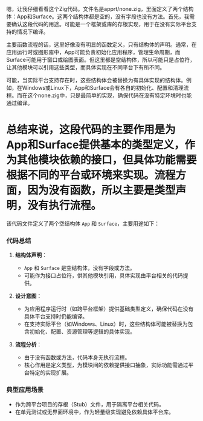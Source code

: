 嗯，让我仔细看看这个Zig代码。文件名是apprt/none.zig，里面定义了两个结构体：App和Surface。这两个结构体都是空的，没有字段也没有方法。首先，我需要确认这段代码的用途。可能是一个框架或库的存根实现，用于在没有实际平台支持的情况下编译。

主要函数流程的话，这里好像没有明显的函数定义，只有结构体的声明。通常，在应用运行时或图形库中，App可能负责初始化应用程序，管理生命周期，而Surface可能用于窗口或绘图表面。但这里都是空结构体，所以可能只是占位符，让其他模块可以引用这些类型，而具体实现在不同平台下有所不同。

可能，当实际平台支持存在时，这些结构体会被替换为有具体实现的结构体。例如，在Windows或Linux下，App和Surface会有各自的初始化、配置和清理流程。而在这个none.zig中，只是最简单的实现，确保代码在没有特定环境时也能通过编译。

总结来说，这段代码的主要作用是为App和Surface提供基本的类型定义，作为其他模块依赖的接口，但具体功能需要根据不同的平台或环境来实现。流程方面，因为没有函数，所以主要是类型声明，没有执行流程。
================================================
该代码文件定义了两个空结构体 `App` 和 `Surface`，主要用途如下：

### 代码总结
1. **结构体声明**：  
   - `App` 和 `Surface` 是空结构体，没有字段或方法。
   - 可能作为接口占位符，供其他模块引用，具体实现由平台相关的代码提供。

2. **设计意图**：  
   - 为应用程序运行时（如跨平台框架）提供基础类型定义，确保代码在没有具体平台支持时仍能编译。
   - 在支持实际平台（如Windows、Linux）时，这些结构体可能被替换为包含初始化、配置、资源管理等逻辑的具体实现。

3. **流程分析**：  
   - 由于没有函数或方法，代码本身无执行流程。
   - 核心作用是定义类型，为模块间的依赖提供接口抽象，实际功能需通过平台特定的实现扩展。

### 典型应用场景
- 作为跨平台项目的存根（Stub）文件，用于隔离平台相关代码。
- 在单元测试或无界面环境中，作为轻量级实现避免依赖具体平台库。